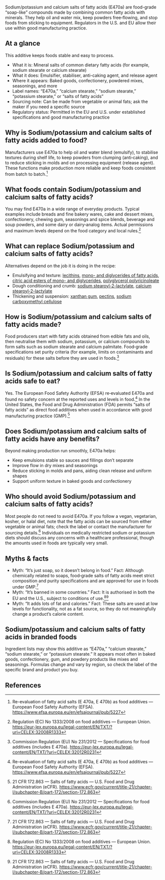 Sodium/potassium and calcium salts of fatty acids (E470a) are food-grade “soap-like” compounds made by combining common fatty acids with minerals. They help oil and water mix, keep powders free‑flowing, and stop foods from sticking to equipment. Regulators in the U.S. and EU allow their use within good manufacturing practice.

<!--more-->

## At a glance
This additive keeps foods stable and easy to process.

- What it is: Mineral salts of common dietary fatty acids (for example, sodium stearate or calcium stearate)
- What it does: Emulsifier, stabiliser, anti-caking agent, and release agent
- Where it appears: Baked goods, confectionery, powdered mixes, seasonings, and more
- Label names: “E470a,” “calcium stearate,” “sodium stearate,” “potassium stearate,” or “salts of fatty acids”
- Sourcing note: Can be made from vegetable or animal fats; ask the maker if you need a specific source
- Regulatory status: Permitted in the EU and U.S. under established specifications and good manufacturing practice

## Why is Sodium/potassium and calcium salts of fatty acids added to food?
Manufacturers use E470a to help oil and water blend (emulsify), to stabilise textures during shelf life, to keep powders from clumping (anti‑caking), and to reduce sticking in molds and on processing equipment (release agent). These functions make production more reliable and keep foods consistent from batch to batch.[^1]

## What foods contain Sodium/potassium and calcium salts of fatty acids?
You may find E470a in a wide range of everyday products. Typical examples include breads and fine bakery wares, cake and dessert mixes, confectionery, chewing gum, seasonings and spice blends, beverage and soup powders, and some dairy or dairy‑analog items. Actual permissions and maximum levels depend on the food category and local rules.[^4]

## What can replace Sodium/potassium and calcium salts of fatty acids?
Alternatives depend on the job it is doing in the recipe:
- Emulsifying and texture: [lecithins](/e322-lecithins), [mono- and diglycerides of fatty acids](/e471-mono-and-diglycerides-of-fatty-acids), [citric acid esters of mono- and diglycerides](/e472c-citric-acid-esters-of-mono-and-diglycerides-of-fatty-acids), [polyglycerol polyricinoleate](/e476-polyglycerol-polyricinoleate)
- Dough conditioning and crumb: [sodium stearoyl-2-lactylate](/e481-sodium-stearoyl-2-lactylate), [calcium stearoyl-2-lactylate](/e482-calcium-stearoyl-2-lactylate)
- Thickening and suspension: [xanthan gum](/e415-xanthan-gum), [pectins](/e440-pectins), [sodium carboxymethyl cellulose](/e466-sodium-carboxy-methyl-cellulose)

## How is Sodium/potassium and calcium salts of fatty acids made?
Food producers start with fatty acids obtained from edible fats and oils, then neutralise them with sodium, potassium, or calcium compounds to form salts such as sodium stearate and calcium palmitate. Food‑grade specifications set purity criteria (for example, limits on contaminants and residuals) for these salts before they are used in foods.[^2]

## Is Sodium/potassium and calcium salts of fatty acids safe to eat?
Yes. The European Food Safety Authority (EFSA) re‑evaluated E470a and found no safety concern at the reported uses and levels in food.[^1] In the United States, the Food and Drug Administration (FDA) permits “salts of fatty acids” as direct food additives when used in accordance with good manufacturing practice (GMP).[^3]

## Does Sodium/potassium and calcium salts of fatty acids have any benefits?
Beyond making production run smoothly, E470a helps:
- Keep emulsions stable so sauces and fillings don’t separate
- Improve flow in dry mixes and seasonings
- Reduce sticking in molds and pans, aiding clean release and uniform shapes
- Support uniform texture in baked goods and confectionery

## Who should avoid Sodium/potassium and calcium salts of fatty acids?
Most people do not need to avoid E470a. If you follow a vegan, vegetarian, kosher, or halal diet, note that the fatty acids can be sourced from either vegetable or animal fats; check the label or contact the manufacturer for sourcing details.[^2] Individuals on medically restricted sodium or potassium diets should discuss any concerns with a healthcare professional, though the amounts used in foods are typically very small.

## Myths & facts
- Myth: “It’s just soap, so it doesn’t belong in food.” Fact: Although chemically related to soaps, food‑grade salts of fatty acids meet strict composition and purity specifications and are approved for use in foods under GMP.[^3]
- Myth: “It’s banned in some countries.” Fact: It is authorised in both the EU and the U.S., subject to conditions of use.[^4][^3]
- Myth: “It adds lots of fat and calories.” Fact: These salts are used at low levels for functionality, not as a fat source, so they do not meaningfully change a product’s calorie content.

## Sodium/potassium and calcium salts of fatty acids in branded foods
Ingredient lists may show this additive as “E470a,” “calcium stearate,” “sodium stearate,” or “potassium stearate.” It appears most often in baked goods, confectionery, gum, and powdery products like mixes and seasonings. Formulas change and vary by region, so check the label of the specific brand and product you buy.

## References
[^1]: Re-evaluation of fatty acid salts (E 470a, E 470b) as food additives — European Food Safety Authority (EFSA). https://www.efsa.europa.eu/en/efsajournal/pub/5227
[^2]: Commission Regulation (EU) No 231/2012 — Specifications for food additives (includes E 470a). https://eur-lex.europa.eu/legal-content/EN/TXT/?uri=CELEX:32012R0231
[^3]: 21 CFR 172.863 — Salts of fatty acids — U.S. Food and Drug Administration (eCFR). https://www.ecfr.gov/current/title-21/chapter-I/subchapter-B/part-172/section-172.863
[^4]: Regulation (EC) No 1333/2008 on food additives — European Union. https://eur-lex.europa.eu/legal-content/EN/TXT/?uri=CELEX:32008R1333
